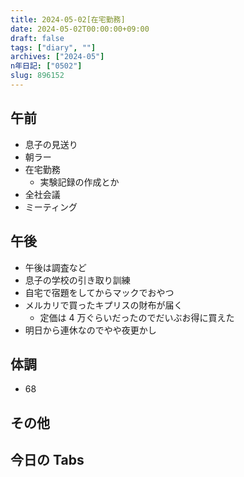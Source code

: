 ```yaml
---
title: 2024-05-02[在宅勤務]
date: 2024-05-02T00:00:00+09:00
draft: false
tags: ["diary", ""]
archives: ["2024-05"]
n年日記: ["0502"]
slug: 896152
---
```


## 午前

- 息子の見送り
- 朝ラー
- 在宅勤務
  - 実験記録の作成とか
- 全社会議
- ミーティング

## 午後

- 午後は調査など
- 息子の学校の引き取り訓練
- 自宅で宿題をしてからマックでおやつ
- メルカリで買ったキプリスの財布が届く
  - 定価は 4 万ぐらいだったのでだいぶお得に買えた
- 明日から連休なのでやや夜更かし

## 体調

- 68

## その他

## 今日の Tabs
